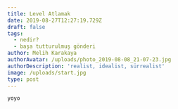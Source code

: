 ```yaml
---
title: Level Atlamak
date: 2019-08-27T12:27:19.729Z
draft: false
tags:
  - nedir?
  - başa tutturulmuş gönderi
author: Melih Karakaya
authorAvatar: /uploads/photo_2019-08-08_21-07-23.jpg
authorDescription: 'realist, idealist, sürrealist'
image: /uploads/start.jpg
type: post
---
```

```
yoyo
```
